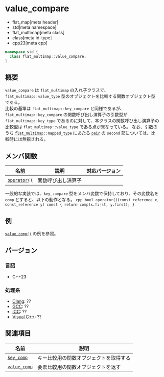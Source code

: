 # value_compare
* flat_map[meta header]
* std[meta namespace]
* flat_multimap[meta class]
* class[meta id-type]
* cpp23[meta cpp]

```cpp
namespace std {
  class flat_multimap::value_compare;
}
```

## 概要
`value_compare` は `flat_multimap` の入れ子クラスで、`flat_multimap::value_type` 型のオブジェクトを比較する関数オブジェクト型である。  
比較の基準は `flat_multimap::key_compare` と同様であるが、`flat_multimap::key_compare` の関数呼び出し演算子の引数型が `flat_multimap::key_type` であるのに対して、本クラスの関数呼び出し演算子の比較型は `flat_multimap::value_type` である点が異なっている。
なお、引数のうち [`flat_multimap`](../flat_multimap.md)`::mapped_type` にあたる [`pair`](../../utility/pair.md) の `second` 部については、比較時には無視される。


## メンバ関数
| 名前                                                      | 説明               | 対応バージョン |
|-----------------------------------------------------------|--------------------|----------------|
| [`operator()`](value_compare/op_call.md.nolink)           | 関数呼び出し演算子 |                |

一般的な実装では、`key_compare` 型をメンバ変数で保持しており、その変数名を `comp` とすると、以下の動作となる。
    ```cpp
    bool operator()(const_reference x, const_reference y) const {
      return comp(x.first, y.first);
    }
    ```


## 例
[`value_comp()`](value_comp.md) の例を参照。


## バージョン
### 言語
- C++23

### 処理系
- [Clang](/implementation.md#clang): ??
- [GCC](/implementation.md#gcc): ??
- [ICC](/implementation.md#icc): ??
- [Visual C++](/implementation.md#visual_cpp): ??


## 関連項目

| 名前                                | 説明                                                     |
|-------------------------------------|----------------------------------------------------------|
| [`key_comp`](key_comp.md)           | キー比較用の関数オブジェクトを取得する                      |
| [`value_comp`](value_comp.md)       | 要素比較用の関数オブジェクトを返す                       |
